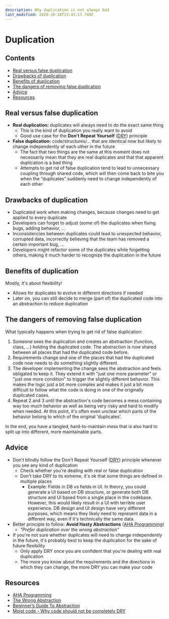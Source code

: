 ```yaml
---
description: Why duplication is not always bad
last_modified: 2020-10-18T13:43:17.749Z
---
```


# Duplication

## Contents

-   [Real versus false duplication](#real-versus-false-duplication)
-   [Drawbacks of duplication](#drawbacks-of-duplication)
-   [Benefits of duplication](#benefits-of-duplication)
-   [The dangers of removing false duplication](#the-dangers-of-removing-false-duplication)
-   [Advice](#advice)
-   [Resources](#resources)

## Real versus false duplication

-   **Real duplication:** duplicates will always need to do the exact same thing
    -   This is the kind of duplication you really want to avoid
    -   Good use case for the **Don't Repeat Yourself** ([DRY](https://en.wikipedia.org/wiki/Don%27t_repeat_yourself)) principle
-   **False duplication:** code/structures/... that are identical now but likely to change independently of each other in the future
    -   The fact that two things are the same at this moment does not necessarily mean that they are real duplicates and that that apparent duplication is a bad thing
    -   Attempts to get rid of false duplication tend to lead to unnecessary coupling through shared code, which will then come back to bite you when the “duplicates” suddenly need to change independently of each other

## Drawbacks of duplication

-   Duplicated work when making changes, because changes need to get applied to every duplicate
-   Developers can forget to adjust (some of) the duplicates when fixing bugs, adding behavior, ...
-   Inconsistencies between duplicates could lead to unexpected behavior, corrupted data, incorrectly believing that the team has removed a certain important bug, ...
-   Developers might refactor some of the duplicates while forgetting others, making it much harder to recognize the duplication in the future

## Benefits of duplication

Mostly, it's about flexibility!

-   Allows for duplicates to evolve in different directions if needed
-   Later on, you can still decide to merge (part of) the duplicated code into an abstraction to reduce duplication

## The dangers of removing false duplication

What typically happens when trying to get rid of false duplication:

1.  Someone sees the duplication and creates an abstraction (function, class, ...) holding the duplicated code. The abstraction is now shared between all places that had the duplicated code before.
2.  Requirements change and one of the places that had the duplicated code now needs to do something slightly different.
3.  The developer implementing the change sees the abstraction and feels obligated to keep it. They extend it with "just one more parameter" or "just one more condition" to trigger the slightly different behavior. This makes the logic just a bit more complex and makes it just a bit more difficult to follow what the code is doing in one of the originally duplicated cases.
4.  Repeat 2 and 3 until the abstraction's code becomes a mess containing way too much behavior as well as being very risky and hard to modify when needed. At this point, it's often even unclear which parts of the behavior belong to which of the original 'duplicates'.

In the end, you have a tangled, hard-to-maintain mess that is also hard to split up into different, more maintainable parts.

## Advice

-   Don't blindly follow the Don't Repeat Yourself ([DRY](https://en.wikipedia.org/wiki/Don%27t_repeat_yourself)) principle whenever you see any kind of duplication
    -   Check whether you're dealing with real or false duplication
    -   Don't take DRY to its extreme, it's ok that some things are defined in multiple places
        -   Example: Fields in DB vs fields in UI. In theory, you could generate a UI based on DB structure, or generate both DB structure and UI based from a single place in the codebase. However, this would likely result in a UI with terrible user experience. DB design and UI design have very different purposes, which means they likely need to represent data in a different way, even if it's technically the same data.
-   Better principle to follow: **Avoid Hasty Abstractions** ([AHA Programming](https://kentcdodds.com/blog/aha-programming))
    -   _"Prefer duplication over the wrong abstraction"_
-   If you're not sure whether duplicates will need to change independently in the future, it's probably best to keep the duplication for the sake of future flexibility
    -   Only apply DRY once you are confident that you're dealing with real duplication
    -   The more you know about the requirements and the directions in which they can change, the more DRY you can make your code

## Resources

-   [AHA Programming](https://kentcdodds.com/blog/aha-programming)
-   [The Wrong Abstraction](https://www.sandimetz.com/blog/2016/1/20/the-wrong-abstraction)
-   [Beginner’s Guide To Abstraction](https://jesseduffield.com/beginners-guide-to-abstraction/)
-   [Moist code - Why code should not be completely DRY](https://startup-cto.net/moist-code-why-code-should-not-be-completely-dry/)
